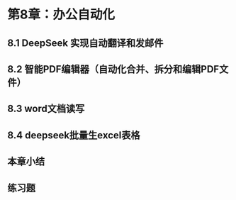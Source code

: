 # 第8章：办公自动化

## 8.1 DeepSeek 实现自动翻译和发邮件

## 8.2 智能PDF编辑器（自动化合并、拆分和编辑PDF文件）

## 8.3 word文档读写

## 8.4 deepseek批量生excel表格

## 本章小结

## 练习题
